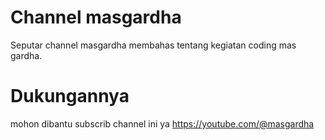 # Channel masgardha
Seputar channel masgardha membahas tentang kegiatan coding mas gardha.


# Dukungannya 
mohon dibantu subscrib channel ini ya
https://youtube.com/@masgardha